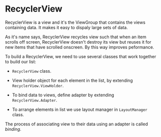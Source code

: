 # RecyclerView

RecyclerView is a view and it's the ViewGroup that contains the views containing data. It makes it easy to dispaly large sets of data.

As it's name says, RecyclerView recycles view such that when an item scrolls off screen, RecyclerView doesn't destroy its view but reuses it for new items that have scrolled onscreen. By this way improves peformance.

To build a RecyclerView, we need to use several classes that work together to build our list:

- `RecyclerView` class.

- View holder object for each element in the list, by extending `RecyclerView.ViewHolder`.

- To bind data to views, define adapter by extending `RecyclerView.Adapter`.

- To arrange elements in list we use layout manager in  `LayoutManager`  class.

The process of associating view to their data using an adapter is called _binding_.

